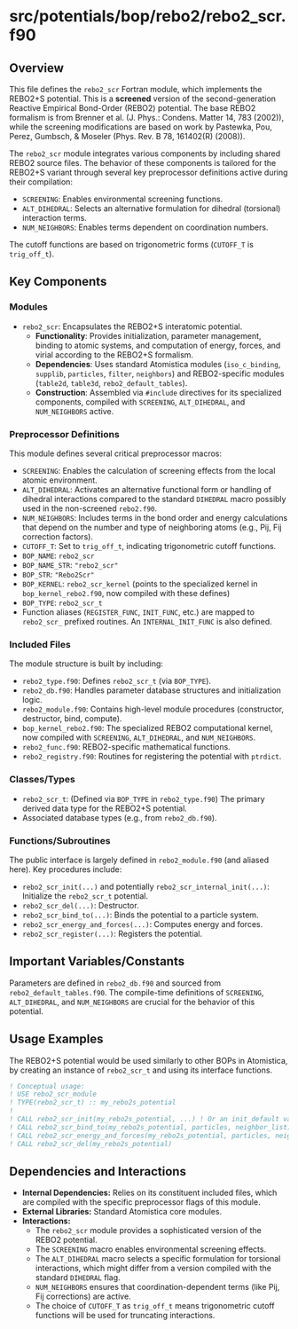 # src/potentials/bop/rebo2/rebo2_scr.f90

## Overview

This file defines the `rebo2_scr` Fortran module, which implements the REBO2+S potential. This is a **screened** version of the second-generation Reactive Empirical Bond-Order (REBO2) potential. The base REBO2 formalism is from Brenner et al. (J. Phys.: Condens. Matter 14, 783 (2002)), while the screening modifications are based on work by Pastewka, Pou, Perez, Gumbsch, & Moseler (Phys. Rev. B 78, 161402(R) (2008)).

The `rebo2_scr` module integrates various components by including shared REBO2 source files. The behavior of these components is tailored for the REBO2+S variant through several key preprocessor definitions active during their compilation:
*   `SCREENING`: Enables environmental screening functions.
*   `ALT_DIHEDRAL`: Selects an alternative formulation for dihedral (torsional) interaction terms.
*   `NUM_NEIGHBORS`: Enables terms dependent on coordination numbers.

The cutoff functions are based on trigonometric forms (`CUTOFF_T` is `trig_off_t`).

## Key Components

### Modules

*   `rebo2_scr`: Encapsulates the REBO2+S interatomic potential.
    *   **Functionality**: Provides initialization, parameter management, binding to atomic systems, and computation of energy, forces, and virial according to the REBO2+S formalism.
    *   **Dependencies**: Uses standard Atomistica modules (`iso_c_binding`, `supplib`, `particles`, `filter`, `neighbors`) and REBO2-specific modules (`table2d`, `table3d`, `rebo2_default_tables`).
    *   **Construction**: Assembled via `#include` directives for its specialized components, compiled with `SCREENING`, `ALT_DIHEDRAL`, and `NUM_NEIGHBORS` active.

### Preprocessor Definitions
This module defines several critical preprocessor macros:
*   `SCREENING`: Enables the calculation of screening effects from the local atomic environment.
*   `ALT_DIHEDRAL`: Activates an alternative functional form or handling of dihedral interactions compared to the standard `DIHEDRAL` macro possibly used in the non-screened `rebo2.f90`.
*   `NUM_NEIGHBORS`: Includes terms in the bond order and energy calculations that depend on the number and type of neighboring atoms (e.g., Pij, Fij correction factors).
*   `CUTOFF_T`: Set to `trig_off_t`, indicating trigonometric cutoff functions.
*   `BOP_NAME`: `rebo2_scr`
*   `BOP_NAME_STR`: `"rebo2_scr"`
*   `BOP_STR`: `"Rebo2Scr"`
*   `BOP_KERNEL`: `rebo2_scr_kernel` (points to the specialized kernel in `bop_kernel_rebo2.f90`, now compiled with these defines)
*   `BOP_TYPE`: `rebo2_scr_t`
*   Function aliases (`REGISTER_FUNC`, `INIT_FUNC`, etc.) are mapped to `rebo2_scr_` prefixed routines. An `INTERNAL_INIT_FUNC` is also defined.

### Included Files
The module structure is built by including:
*   `rebo2_type.f90`: Defines `rebo2_scr_t` (via `BOP_TYPE`).
*   `rebo2_db.f90`: Handles parameter database structures and initialization logic.
*   `rebo2_module.f90`: Contains high-level module procedures (constructor, destructor, bind, compute).
*   `bop_kernel_rebo2.f90`: The specialized REBO2 computational kernel, now compiled with `SCREENING`, `ALT_DIHEDRAL`, and `NUM_NEIGHBORS`.
*   `rebo2_func.f90`: REBO2-specific mathematical functions.
*   `rebo2_registry.f90`: Routines for registering the potential with `ptrdict`.

### Classes/Types
*   `rebo2_scr_t`: (Defined via `BOP_TYPE` in `rebo2_type.f90`) The primary derived data type for the REBO2+S potential.
*   Associated database types (e.g., from `rebo2_db.f90`).

### Functions/Subroutines
The public interface is largely defined in `rebo2_module.f90` (and aliased here). Key procedures include:
*   `rebo2_scr_init(...)` and potentially `rebo2_scr_internal_init(...)`: Initialize the `rebo2_scr_t` potential.
*   `rebo2_scr_del(...)`: Destructor.
*   `rebo2_scr_bind_to(...)`: Binds the potential to a particle system.
*   `rebo2_scr_energy_and_forces(...)`: Computes energy and forces.
*   `rebo2_scr_register(...)`: Registers the potential.

## Important Variables/Constants
Parameters are defined in `rebo2_db.f90` and sourced from `rebo2_default_tables.f90`. The compile-time definitions of `SCREENING`, `ALT_DIHEDRAL`, and `NUM_NEIGHBORS` are crucial for the behavior of this potential.

## Usage Examples
The REBO2+S potential would be used similarly to other BOPs in Atomistica, by creating an instance of `rebo2_scr_t` and using its interface functions.

```fortran
! Conceptual usage:
! USE rebo2_scr_module
! TYPE(rebo2_scr_t) :: my_rebo2s_potential
!
! CALL rebo2_scr_init(my_rebo2s_potential, ...) ! Or an init_default variant
! CALL rebo2_scr_bind_to(my_rebo2s_potential, particles, neighbor_list)
! CALL rebo2_scr_energy_and_forces(my_rebo2s_potential, particles, neighbor_list, E, F, V)
! CALL rebo2_scr_del(my_rebo2s_potential)
```

## Dependencies and Interactions
*   **Internal Dependencies:** Relies on its constituent included files, which are compiled with the specific preprocessor flags of this module.
*   **External Libraries:** Standard Atomistica core modules.
*   **Interactions:**
    *   The `rebo2_scr` module provides a sophisticated version of the REBO2 potential.
    *   The `SCREENING` macro enables environmental screening effects.
    *   The `ALT_DIHEDRAL` macro selects a specific formulation for torsional interactions, which might differ from a version compiled with the standard `DIHEDRAL` flag.
    *   `NUM_NEIGHBORS` ensures that coordination-dependent terms (like Pij, Fij corrections) are active.
    *   The choice of `CUTOFF_T` as `trig_off_t` means trigonometric cutoff functions will be used for truncating interactions.
```
